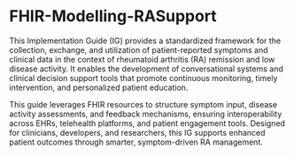 # FHIR-Modelling-RASupport

This Implementation Guide (IG) provides a standardized framework for the collection, exchange, and utilization of patient-reported symptoms and clinical data in the context of rheumatoid arthritis (RA) remission and low disease activity. It enables the development of conversational systems and clinical decision support tools that promote continuous monitoring, timely intervention, and personalized patient education.

This guide leverages FHIR resources to structure symptom input, disease activity assessments, and feedback mechanisms, ensuring interoperability across EHRs, telehealth platforms, and patient engagement tools. Designed for clinicians, developers, and researchers, this IG supports enhanced patient outcomes through smarter, symptom-driven RA management.
